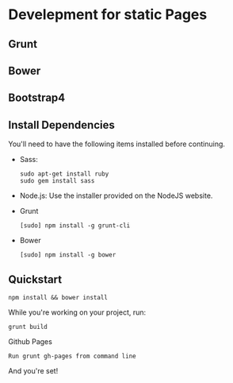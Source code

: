 # Develepment for static Pages 


## Grunt
## Bower
## Bootstrap4

## Install Dependencies

You'll need to have the following items installed before continuing.

- Sass:

    ```
    sudo apt-get install ruby
    sudo gem install sass
    ```

- Node.js: Use the installer provided on the NodeJS website.

- Grunt

    ```
    [sudo] npm install -g grunt-cli
    ```

- Bower

    ```
    [sudo] npm install -g bower
    ```

## Quickstart

```
npm install && bower install
```

While you're working on your project, run:
```
grunt build
```

Github Pages
```
Run grunt gh-pages from command line
```
And you're set!
